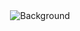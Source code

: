 <div align="center">
  <img src="https://github.com/CrafterMB217/CrafterMB217/blob/main/background.jpg"
       alt="Background" /></a>
</div>
